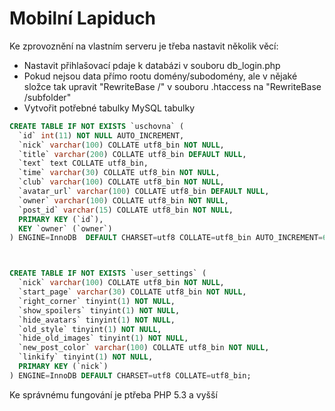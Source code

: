 # Mobilní Lapiduch

Ke zprovoznění na vlastním serveru je třeba nastavit několik věcí:

* Nastavit přihlašovací pdaje k databázi v souboru db_login.php
* Pokud nejsou data přímo rootu domény/subodomény, ale v nějaké složce tak upravit "RewriteBase /" v souboru .htaccess na "RewriteBase /subfolder"
* Vytvořit potřebné tabulky MySQL tabulky

```sql
CREATE TABLE IF NOT EXISTS `uschovna` (
  `id` int(11) NOT NULL AUTO_INCREMENT,
  `nick` varchar(100) COLLATE utf8_bin NOT NULL,
  `title` varchar(200) COLLATE utf8_bin DEFAULT NULL,
  `text` text COLLATE utf8_bin,
  `time` varchar(30) COLLATE utf8_bin NOT NULL,
  `club` varchar(100) COLLATE utf8_bin NOT NULL,
  `avatar_url` varchar(100) COLLATE utf8_bin DEFAULT NULL,
  `owner` varchar(100) COLLATE utf8_bin NOT NULL,
  `post_id` varchar(15) COLLATE utf8_bin NOT NULL,
  PRIMARY KEY (`id`),
  KEY `owner` (`owner`)
) ENGINE=InnoDB  DEFAULT CHARSET=utf8 COLLATE=utf8_bin AUTO_INCREMENT=61 ;



CREATE TABLE IF NOT EXISTS `user_settings` (
  `nick` varchar(100) COLLATE utf8_bin NOT NULL,
  `start_page` varchar(30) COLLATE utf8_bin NOT NULL,
  `right_corner` tinyint(1) NOT NULL,
  `show_spoilers` tinyint(1) NOT NULL,
  `hide_avatars` tinyint(1) NOT NULL,
  `old_style` tinyint(1) NOT NULL,
  `hide_old_images` tinyint(1) NOT NULL,
  `new_post_color` varchar(100) COLLATE utf8_bin NOT NULL,
  `linkify` tinyint(1) NOT NULL,
  PRIMARY KEY (`nick`)
) ENGINE=InnoDB DEFAULT CHARSET=utf8 COLLATE=utf8_bin;
```

Ke správnému fungování je ptřeba PHP 5.3 a vyšší